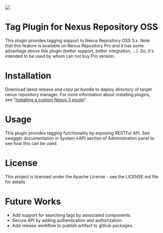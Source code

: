 ![](https://github.com/sahabpardaz/nexus-tag-plugin/workflows/.github/workflows/test.yml/badge.svg)
# Tag Plugin for Nexus Repository OSS

This plugin provides tagging support to Nexus Repository OSS 3.x. Note that this feature is available on
Nexus Repository Pro and it has some advantage above this plugin (better support, better integration, ...). So, it's
intended to be used by whom can not buy Pro version.

# Installation
Download latest release and copy jar bundle to deploy directory of target nexus repository manager.
For more information about installing plugins, see 
"[Installing a custom Nexus 3 plugin](https://sonatype-nexus-community.github.io/nexus-development-guides/plugin-install.html)".

# Usage
This plugin provides tagging functionality by exposing RESTFul API. See swagger documentation in System->API section of 
Administration panel to see how this can be used.

# License
This project is licensed under the Apache License - see the LICENSE.md file for details

# Future Works
* Add support for searching tags by associated components.
* Secure API by adding authentication and authorization.
* Add release workflow to publish artifact to github packages.
